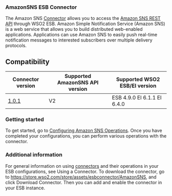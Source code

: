 ### AmazonSNS ESB Connector

The Amazon SNS [Connector](https://docs.wso2.com/display/EI640/Working+with+Connectors) allows you to access the [Amazon SNS REST API](https://docs.aws.amazon.com/sns/latest/api/Welcome.html) through WSO2 ESB. Amazon Simple Notification Service (Amazon SNS) is a web service that allows you to build distributed web-enabled applications. Applications can use Amazon SNS to easily push real-time notification messages to interested subscribers over multiple delivery protocols. 

## Compatibility

| Connector version | Supported AmazonSNS API version | Supported WSO2 ESB/EI version |
| ------------- | ------------- | ------------- |
| [1.0.1](https://github.com/wso2-extensions/esb-connector-zendesk/tree/org.wso2.carbon.connector.zendesk-1.0.2) | V2 | ESB 4.9.0 EI 6.1.1 EI 6.4.0     |

### Getting started 
To get started, go to [Configuring Amazon SNS Operations](operation.md). Once you have completed your configurations, you can perform various operations with the connector.

### Additional information

For general information on using [connectors](https://docs.wso2.com/display/ESB500/Using+a+Connector) and their operations in your ESB configurations, see Using a Connector. To download the connector, go to https://store.wso2.com/store/assets/esbconnector/AmazonSNS, and click Download Connector. Then you can add and enable the connector in your ESB instance.
